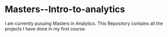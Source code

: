 # Masters--Intro-to-analytics
I am currently pusuing Masters in Analytics. This Repository contains all the projects I have done in my first course.
